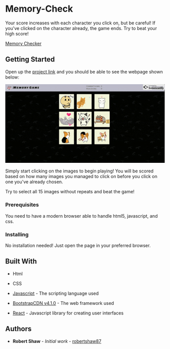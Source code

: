 # Memory-Check
Your score increases with each character you click on, but be careful! If you've clicked on the character already, the game ends. Try to beat your high score!

[Memory Checker](https://robertshaw87.github.io/memory-check)

## Getting Started

Open up the [project link](https://robertshaw87.github.io/memory-check) and you should be able to see the webpage shown below:

![Memory Checker](public/images/readme.gif "Memory Checker")

Simply start clicking on the images to begin playing! You will be scored based on how many images you managed to click on before you click on one you've already chosen.

Try to select all 15 images without repeats and beat the game!

### Prerequisites

You need to have a modern browser able to handle html5, javascript, and css. 

### Installing

No installation needed! Just open the page in your preferred browser.

## Built With

* Html

* CSS

* [Javascript](https://www.javascript.com/) - The scripting language used

* [BootstrapCDN v4.1.0](https://getbootstrap.com/docs/4.1/getting-started/introduction/) - The web framework used

* [React](https://reactjs.org/) - Javascript library for creating user interfaces

## Authors

* **Robert Shaw** - *Initial work* - [robertshaw87](https://github.com/robertshaw87)